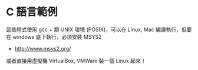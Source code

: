 # C 語言範例

這些程式使用 gcc + 類 UNIX 環境 (POSIX)，可以在 Linux, Mac 編譯執行，但要在 windows 底下執行，必須安裝 MSYS2

* http://www.msys2.org/

或者直接用虛擬機 VirtualBox, VMWare 裝一個 Linux 起來！

